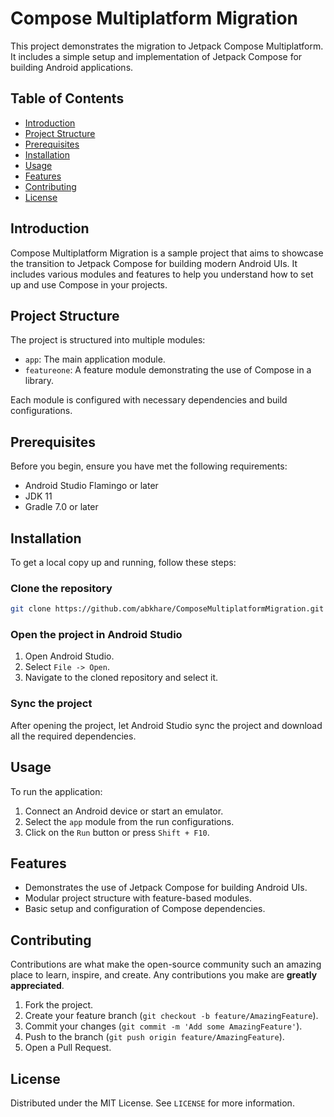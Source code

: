 # Compose Multiplatform Migration

This project demonstrates the migration to Jetpack Compose Multiplatform. It includes a simple setup and implementation of Jetpack Compose for building Android applications.

## Table of Contents

- [Introduction](#introduction)
- [Project Structure](#project-structure)
- [Prerequisites](#prerequisites)
- [Installation](#installation)
- [Usage](#usage)
- [Features](#features)
- [Contributing](#contributing)
- [License](#license)

## Introduction

Compose Multiplatform Migration is a sample project that aims to showcase the transition to Jetpack Compose for building modern Android UIs. It includes various modules and features to help you understand how to set up and use Compose in your projects.

## Project Structure

The project is structured into multiple modules:
- `app`: The main application module.
- `featureone`: A feature module demonstrating the use of Compose in a library.
  
Each module is configured with necessary dependencies and build configurations.

## Prerequisites

Before you begin, ensure you have met the following requirements:
- Android Studio Flamingo or later
- JDK 11
- Gradle 7.0 or later

## Installation

To get a local copy up and running, follow these steps:

### Clone the repository

```sh
git clone https://github.com/abkhare/ComposeMultiplatformMigration.git
```

### Open the project in Android Studio

1. Open Android Studio.
2. Select `File -> Open`.
3. Navigate to the cloned repository and select it.

### Sync the project

After opening the project, let Android Studio sync the project and download all the required dependencies.

## Usage

To run the application:

1. Connect an Android device or start an emulator.
2. Select the `app` module from the run configurations.
3. Click on the `Run` button or press `Shift + F10`.

## Features

- Demonstrates the use of Jetpack Compose for building Android UIs.
- Modular project structure with feature-based modules.
- Basic setup and configuration of Compose dependencies.

## Contributing

Contributions are what make the open-source community such an amazing place to learn, inspire, and create. Any contributions you make are **greatly appreciated**.

1. Fork the project.
2. Create your feature branch (`git checkout -b feature/AmazingFeature`).
3. Commit your changes (`git commit -m 'Add some AmazingFeature'`).
4. Push to the branch (`git push origin feature/AmazingFeature`).
5. Open a Pull Request.

## License

Distributed under the MIT License. See `LICENSE` for more information.
